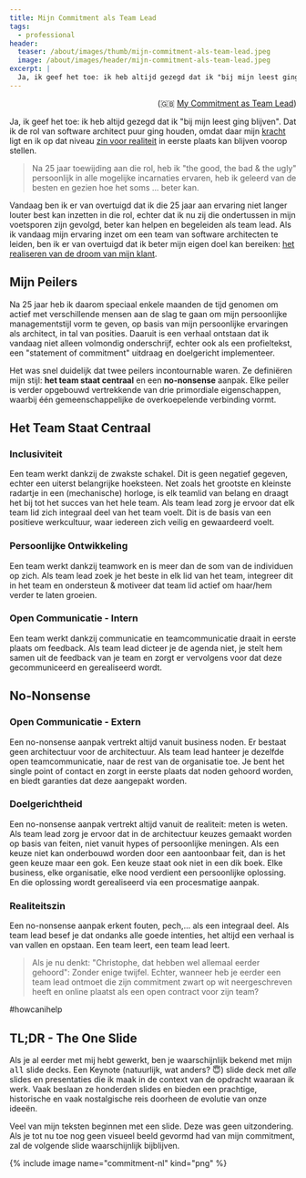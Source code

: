```yaml
---
title: Mijn Commitment als Team Lead
tags:
  - professional
header:
  teaser: /about/images/thumb/mijn-commitment-als-team-lead.jpeg
  image: /about/images/header/mijn-commitment-als-team-lead.jpeg
excerpt: |
  Ja, ik geef het toe: ik heb altijd gezegd dat ik "bij mijn leest ging blijven". Dat ik de rol van software architect puur ging houden, omdat daar mijn [kracht](Problem-Seeker) ligt en ik op dat niveau [zin voor realiteit](50-Shades-of-Ceremony) in eerste plaats kan blijven voorop stellen.
---
```


<p style="text-align:right">(🇬🇧 <a href="My-Commitment-as-Team-Lead">My Commitment as Team Lead</a>)</p>

Ja, ik geef het toe: ik heb altijd gezegd dat ik "bij mijn leest ging blijven". Dat ik de rol van software architect puur ging houden, omdat daar mijn [kracht](Problem-Seeker) ligt en ik op dat niveau [zin voor realiteit](50-Shades-of-Ceremony) in eerste plaats kan blijven voorop stellen.

> Na 25 jaar toewijding aan die rol, heb ik "the good, the bad & the ugly" persoonlijk in alle mogelijke incarnaties ervaren, heb ik geleerd van de besten en gezien hoe het soms ... beter kan.

Vandaag ben ik er van overtuigd dat ik die 25 jaar aan ervaring niet langer louter best kan inzetten in die rol, echter dat ik nu zij die ondertussen in mijn voetsporen zijn gevolgd, beter kan helpen en begeleiden als team lead. Als ik vandaag mijn ervaring inzet om een team van software architecten te leiden, ben ik er van overtuigd dat ik beter mijn eigen doel kan bereiken: [het realiseren van de droom van mijn klant](I-Enterprise-Architect).

## Mijn Peilers

Na 25 jaar heb ik daarom speciaal enkele maanden de tijd genomen om actief met verschillende mensen aan de slag te gaan om mijn persoonlijke managementstijl vorm te geven, op basis van mijn persoonlijke ervaringen als architect, in tal van posities. Daaruit is een verhaal ontstaan dat ik vandaag niet alleen volmondig onderschrijf, echter ook als een profieltekst, een "statement of commitment" uitdraag en doelgericht implementeer.

Het was snel duidelijk dat twee peilers incontournable waren. Ze definiëren mijn stijl: **het team staat centraal** en een **no-nonsense** aanpak. Elke peiler is verder opgebouwd vertrekkende van drie primordiale eigenschappen, waarbij één gemeenschappelijke de overkoepelende verbinding vormt.

## Het Team Staat Centraal

### Inclusiviteit

Een team werkt dankzij de zwakste schakel. Dit is geen negatief gegeven, echter een uiterst belangrijke hoeksteen. Net zoals het grootste en kleinste radartje in een (mechanische) horloge, is elk teamlid van belang en draagt het bij tot het succes van het hele team. Als team lead zorg je ervoor dat elk team lid zich integraal deel van het team voelt. Dit is de basis van een positieve werkcultuur, waar iedereen zich veilig en gewaardeerd voelt.

### Persoonlijke Ontwikkeling

Een team werkt dankzij teamwork en is meer dan de som van de individuen op zich. Als team lead zoek je het beste in elk lid van het team, integreer dit in het team en ondersteun & motiveer dat team lid actief om haar/hem verder te laten groeien.

### Open Communicatie - Intern

Een team werkt dankzij communicatie en teamcommunicatie draait in eerste plaats om feedback. Als team lead dicteer je de agenda niet, je stelt hem samen uit de feedback van je team en zorgt er vervolgens voor dat deze gecommuniceerd en gerealiseerd wordt.

## No-Nonsense

### Open Communicatie - Extern

Een no-nonsense aanpak vertrekt altijd vanuit business noden. Er bestaat geen architectuur voor de architectuur. Als team lead hanteer je dezelfde open teamcommunicatie, naar de rest van de organisatie toe. Je bent het single point of contact en zorgt in eerste plaats dat noden gehoord worden, en biedt garanties dat deze aangepakt worden.

### Doelgerichtheid

Een no-nonsense aanpak vertrekt altijd vanuit de realiteit: meten is weten. Als team lead zorg je ervoor dat in de architectuur keuzes gemaakt worden op basis van feiten, niet vanuit hypes of persoonlijke meningen. Als een keuze niet kan onderbouwd worden door een aantoonbaar feit, dan is het geen keuze maar een gok. Een keuze staat ook niet in een dik boek. Elke business, elke organisatie, elke nood verdient een persoonlijke oplossing. En die oplossing wordt gerealiseerd via een procesmatige aanpak.

### Realiteitszin

Een no-nonsense aanpak erkent fouten, pech,... als een integraal deel. Als team lead besef je dat ondanks alle goede intenties, het altijd een verhaal is van vallen en opstaan. Een team leert, een team lead leert.

> Als je nu denkt: "Christophe, dat hebben wel allemaal eerder gehoord": Zonder enige twijfel. Echter, wanneer heb je eerder een team lead ontmoet die zijn commitment zwart op wit neergeschreven heeft en online plaatst als een open contract voor zijn team?

&#35;howcanihelp

## TL;DR - The One Slide

Als je al eerder met mij hebt gewerkt, ben je waarschijnlijk bekend met mijn <tt>all</tt> slide decks. Een Keynote (natuurlijk, wat anders? 😇) slide deck met _alle_ slides en presentaties die ik maak in de context van de opdracht waaraan ik werk. Vaak beslaan ze honderden slides en bieden een prachtige, historische en vaak nostalgische reis doorheen de evolutie van onze ideeën.

Veel van mijn teksten beginnen met een slide. Deze was geen uitzondering. Als je tot nu toe nog geen visueel beeld gevormd had van mijn commitment, zal de volgende slide waarschijnlijk bijblijven.

{% include image name="commitment-nl" kind="png" %}
